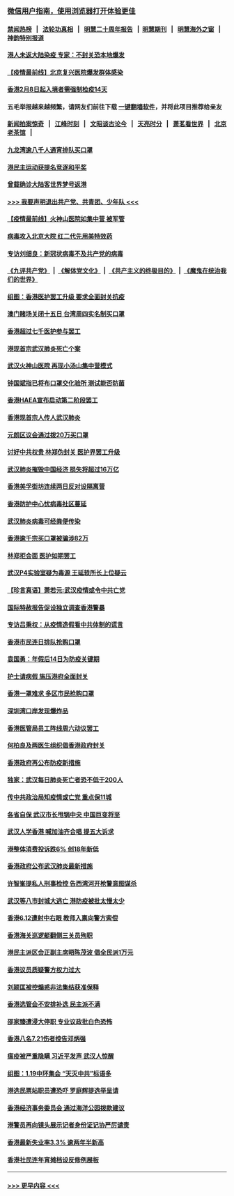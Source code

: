 ### [微信用户指南，使用浏览器打开体验更佳](https://github.com/gfw-breaker/banned-news1/blob/master/indexes/wechat-guide.md?t=0)
#### [禁闻热榜](热点新闻.md?t=0)  &nbsp;&nbsp;|&nbsp;&nbsp; [法轮功真相](https://github.com/gfw-breaker/truth/blob/master/README.md?t=0) &nbsp;&nbsp;|&nbsp;&nbsp; [明慧二十周年报告](https://github.com/gfw-breaker/mh-reports/blob/master/README.md?t=0) &nbsp;&nbsp;|&nbsp;&nbsp;[明慧期刊](https://github.com/gfw-breaker/mh-qikan) &nbsp;&nbsp;|&nbsp;&nbsp; [明慧海外之窗](https://github.com/gfw-breaker/mh-news/blob/master/README.md?t=0) &nbsp;&nbsp;|&nbsp;&nbsp; [神韵特别报道](https://github.com/gfw-breaker/mh-news/blob/master/shenyun.md?t=0)
#### [港人未返大陆染疫 专家：不封关恐本地爆发](../pages/nsc415/n11848021.md?t=02061322) 
#### [【疫情最前线】北京复兴医院爆发群体感染](../pages/nsc415/n11847626.md?t=02061322) 
#### [香港2月8日起入境者需强制检疫14天](../pages/nsc415/n11847658.md?t=02061322) 
#### 五毛举报越来越频繁，请网友们前往下载 [一键翻墙软件](https://github.com/gfw-breaker/ssr-accounts)，并将此项目推荐给亲友
#### [新闻拍案惊奇](https://github.com/gfw-breaker/banned-news1/blob/master/pages/link4.md) &nbsp;&nbsp;|&nbsp;&nbsp; [江峰时刻](https://github.com/gfw-breaker/banned-news1/blob/master/pages/link4.md) &nbsp;&nbsp;|&nbsp;&nbsp; [文昭谈古论今](https://github.com/gfw-breaker/banned-news1/blob/master/pages/link4.md) &nbsp;&nbsp;|&nbsp;&nbsp; [天亮时分](https://github.com/gfw-breaker/banned-news1/blob/master/pages/link4.md) &nbsp;&nbsp;|&nbsp;&nbsp; [萧茗看世界](https://github.com/gfw-breaker/banned-news1/blob/master/pages/link4.md) &nbsp;&nbsp;|&nbsp;&nbsp; [北京老茶馆](https://github.com/gfw-breaker/banned-news1/blob/master/pages/link4.md) &nbsp;&nbsp;|&nbsp;&nbsp; 
#### [九龙湾逾八千人通宵排队买口罩](../pages/nsc415/n11847647.md?t=02061322) 
#### [港民主运动获提名竞逐和平奖](../pages/nsc415/n11847633.md?t=02061322) 
#### [曾载确诊大陆客世界梦号返港](../pages/nsc415/n11847608.md?t=02061322) 
#### [>>> 我要声明退出共产党、共青团、少年队 <<<](https://github.com/begood0513/goodnews/blob/master/quit/letter.md) 
#### [【疫情最前线】火神山医院如集中营 被军管](../pages/nsc415/n11847524.md?t=02061322) 
#### [病毒攻入北京大院 红二代先用美特效药](../pages/nsc415/n11847427.md?t=02061322) 
#### [专访刘细良：新冠状病毒不及共产党的病毒](../pages/nsc415/n11847164.md?t=02061322) 
#### [《九评共产党》](https://github.com/begood0513/9ping.md/blob/master/README.md) &nbsp;|&nbsp; [《解体党文化》](../../../../jtdwh.md/blob/master/README.md)  &nbsp;|&nbsp; [《共产主义的终极目的》](../../../../gczydzjmd.md/blob/master/README.md) &nbsp;|&nbsp; [《魔鬼在统治我们的世界》](../../../../mgztzwmdsj.md/blob/master/README.md) 
#### [组图：香港医护罢工升级 要求全面封关抗疫](../pages/nsc415/n11844107.md?t=02061322) 
#### [澳门赌场关闭十五日 台湾周四实名制买口罩](../pages/nsc415/n11845083.md?t=02061322) 
#### [香港超过七千医护参与罢工](../pages/nsc415/n11845051.md?t=02061322) 
#### [港现首宗武汉肺炎死亡个案](../pages/nsc415/n11844998.md?t=02061322) 
#### [武汉火神山医院 再现小汤山集中营模式](../pages/nsc415/n11844763.md?t=02061322) 
#### [钟国斌指已将布口罩交化验所 测试能否防菌](../pages/nsc415/n11842783.md?t=02061322) 
#### [香港HAEA宣布启动第二阶段罢工](../pages/nsc415/n11842723.md?t=02061322) 
#### [香港现首宗人传人武汉肺炎](../pages/nsc415/n11842766.md?t=02061322) 
#### [元朗区议会通过拨20万买口罩](../pages/nsc415/n11842754.md?t=02061322) 
#### [讨好中共权贵 林郑伪封关 医护界罢工升级](../pages/nsc415/n11842359.md?t=02061322) 
#### [武汉肺炎摧毁中国经济 损失将超过16万亿](../pages/nsc415/n11839723.md?t=02061322) 
#### [香港美孚街坊连续两日反对设隔离营](../pages/nsc415/n11839962.md?t=02061322) 
#### [香港防护中心忧病毒社区蔓延](../pages/nsc415/n11839933.md?t=02061322) 
#### [武汉肺炎病毒可经粪便传染](../pages/nsc415/n11839939.md?t=02061322) 
#### [香港逾千宗买口罩被骗涉82万](../pages/nsc415/n11839914.md?t=02061322) 
#### [林郑拒会面 医护如期罢工](../pages/nsc415/n11839892.md?t=02061322) 
#### [武汉P4实验室疑为毒源 王延轶所长上位疑云](../pages/nsc415/n11835543.md?t=02061322) 
#### [【珍言真语】萧若元:武汉疫情或令中共亡党](../pages/nsc415/n11829394.md?t=02061322) 
#### [国际特赦报告促设独立调查香港警暴](../pages/nsc415/n11833845.md?t=02061322) 
#### [专访吕秉权：从疫情造假看中共体制的谎言](../pages/nsc415/n11833813.md?t=02061322) 
#### [香港市民连日排队抢购口罩](../pages/nsc415/n11833794.md?t=02061322) 
#### [袁国勇：年假后14日为防疫关键期](../pages/nsc415/n11831088.md?t=02061322) 
#### [护士请病假 施压港府全面封关](../pages/nsc415/n11831030.md?t=02061322) 
#### [香港一罩难求 多区市民抢购口罩](../pages/nsc415/n11831002.md?t=02061322) 
#### [深圳湾口岸发现爆炸品](../pages/nsc415/n11828802.md?t=02061322) 
#### [香港医管局员工阵线周六动议罢工](../pages/nsc415/n11828762.md?t=02061322) 
#### [何柏良及两医生组织倡香港政府封关](../pages/nsc415/n11828749.md?t=02061322) 
#### [香港政府再公布防疫新措施](../pages/nsc415/n11828716.md?t=02061322) 
#### [独家：武汉每日肺炎死亡者恐不低于200人](../pages/nsc415/n11828240.md?t=02061322) 
#### [传中共政治局知疫情或亡党 重点保11城](../pages/nsc415/n11828145.md?t=02061322) 
#### [各省自保 武汉市长甩锅中央 中国巨变将至](../pages/nsc415/n11828021.md?t=02061322) 
#### [武汉人学香港 喊加油齐合唱 提五大诉求](../pages/nsc415/n11827046.md?t=02061322) 
#### [港整体消费投诉跌6% 创18年新低](../pages/nsc415/n11817280.md?t=02061322) 
#### [香港政府公布武汉肺炎最新措施](../pages/nsc415/n11817152.md?t=02061322) 
#### [许智峯提私人刑事检控 告西湾河开枪警意图谋杀](../pages/nsc415/n11817132.md?t=02061322) 
#### [武汉等八市封城大逃亡 港防疫被批太慢太少](../pages/nsc415/n11817058.md?t=02061322) 
#### [香港6.12遭射中右眼 教师入禀向警方索偿](../pages/nsc415/n11814678.md?t=02061322) 
#### [香港海关巡逻艇翻侧三关员殉职](../pages/nsc415/n11814604.md?t=02061322) 
#### [港民主派区会正副主席晤陈茂波 倡全民派1万元](../pages/nsc415/n11814582.md?t=02061322) 
#### [香港议员质疑警方权力过大](../pages/nsc415/n11814560.md?t=02061322) 
#### [刘颕匡被控煽惑非法集结获准保释](../pages/nsc415/n11811727.md?t=02061322) 
#### [香港选管会不安排补选 民主派不满](../pages/nsc415/n11811691.md?t=02061322) 
#### [邵家臻遭浸大停职 专业议政批白色恐怖](../pages/nsc415/n11811670.md?t=02061322) 
#### [香港八名7.21伤者控告邓炳强](../pages/nsc415/n11811623.md?t=02061322) 
#### [瘟疫被严重隐瞒 习近平发声 武汉人惊醒](../pages/nsc415/n11811186.md?t=02061322) 
#### [组图：1.19中环集会 “天灭中共”标语多](../pages/nsc415/n11809514.md?t=02061322) 
#### [港选民票站职员遭恐吓 罗庭辉提选举呈请](../pages/nsc415/n11808914.md?t=02061322) 
#### [香港经济事务委员会 通过海洋公园拨款建议](../pages/nsc415/n11808906.md?t=02061322) 
#### [港警员再向镜头展示记者身份证记协严厉谴责](../pages/nsc415/n11808888.md?t=02061322) 
#### [香港最新失业率3.3% 逾两年半新高](../pages/nsc415/n11808887.md?t=02061322) 
#### [香港社民连年宵摊档设反修例展板](../pages/nsc415/n11808857.md?t=02061322) 

----
#### [ >>> 更早内容 <<< ](../indexes/nsc415-earlier.md)
